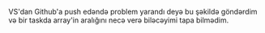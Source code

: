 VS'dan Github'a push edəndə problem yarandı deyə bu şəkildə göndərdim və bir taskda array'in aralığını necə verə biləcəyimi tapa bilmədim.
